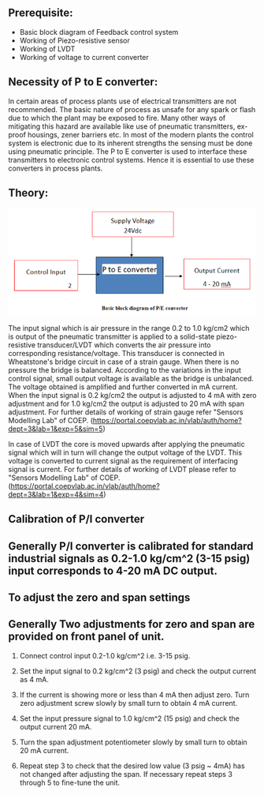 ## Prerequisite:
* Basic block diagram of Feedback control system
* Working of Piezo-resistive sensor
* Working of LVDT
* Working of voltage to current converter

## Necessity of P to E converter:

In certain areas of process plants use of electrical transmitters are not recommended. The basic nature of process as unsafe for any spark or flash due to which the plant may be exposed to fire. Many other ways of mitigating this hazard are available like use of pneumatic transmitters, ex-proof housings, zener barriers etc. In most of the modern plants the control system is electronic due to its inherent strengths the sensing must be done using pneumatic principle. The P to E 
converter is used to interface these transmitters to electronic control systems. Hence it is essential to use these converters in process plants.        

## Theory:
<center><img src="images/1.PNG" title="" /></center>

The input signal which is air pressure in the range 0.2 to 1.0 kg/cm2    which is output of the pneumatic transmitter is applied to a solid-state piezo-resistive transducer/LVDT which converts the air pressure into corresponding resistance/voltage.  This transducer is connected in Wheatstone's bridge circuit in case of a strain gauge. When there is no pressure the bridge is balanced. According to the variations in the input control signal, small output voltage is available  as the bridge is unbalanced. The voltage obtained is amplified and further converted in mA current. When the input signal is 0.2 kg/cm2  the output is adjusted to 4 mA with zero adjustment and for 1.0 kg/cm2 the output is adjusted to 20 mA with span adjustment. For further details of working of strain gauge refer "Sensors Modelling Lab" of COEP. (https://portal.coepvlab.ac.in/vlab/auth/home?dept=3&lab=1&exp=5&sim=5)    

In case of LVDT the core is moved upwards after applying the pneumatic signal which will in turn will change the output voltage of the LVDT. This voltage is converted to current signal as the requirement of interfacing signal is current. For further details of working of LVDT please refer to "Sensors Modelling Lab" of COEP. (https://portal.coepvlab.ac.in/vlab/auth/home?dept=3&lab=1&exp=4&sim=4)   

## Calibration of P/I converter

## Generally P/I converter is calibrated for standard industrial signals as 0.2-1.0 kg/cm^2 (3-15 psig) input corresponds to 4-20 mA DC output. 

## To adjust the zero and span settings 

## Generally Two adjustments for zero and span are provided on front panel of unit.
1. Connect control input 0.2-1.0 kg/cm^2 i.e. 3-15 psig.

2. Set the input signal to 0.2 kg/cm^2 (3 psig) and check the output current as 4 mA.

3. If the current is showing more or less than 4 mA then adjust zero. Turn zero adjustment screw slowly by small turn to obtain 4 mA current. 

4. Set the input pressure signal to 1.0 kg/cm^2 (15 psig) and check the output current 20 mA.

5. Turn the span adjustment potentiometer slowly by small turn to obtain 20 mA current. 

6. Repeat step 3 to check that the desired low value (3 psig ~ 4mA) has not changed after adjusting the span. If necessary repeat steps 3 through 5 to fine-tune the unit.

